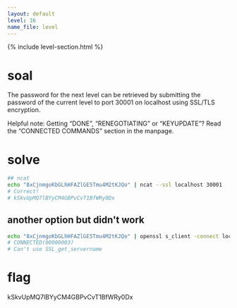 ```yaml
---
layout: default
level: 16
name_file: level
---
```


{% include level-section.html %}

# soal
The password for the next level can be retrieved by submitting the password of the current level to port 30001 on localhost using SSL/TLS encryption.

Helpful note: Getting “DONE”, “RENEGOTIATING” or “KEYUPDATE”? Read the “CONNECTED COMMANDS” section in the manpage.

# solve
```bash
## ncat
echo "8xCjnmgoKbGLhHFAZlGE5Tmu4M2tKJQo" | ncat --ssl localhost 30001
# Correct!
# kSkvUpMQ7lBYyCM4GBPvCvT1BfWRy0Dx
```

## another option but didn't work 
```bash
echo "8xCjnmgoKbGLhHFAZlGE5Tmu4M2tKJQo" | openssl s_client -connect localhost:30001
# CONNECTED(00000003)
# Can't use SSL_get_servername
```

# flag
kSkvUpMQ7lBYyCM4GBPvCvT1BfWRy0Dx